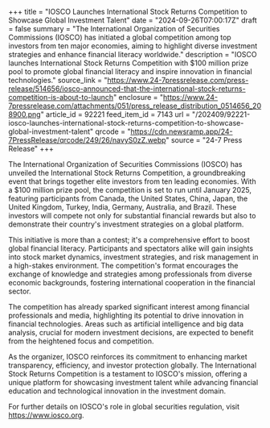 +++
title = "IOSCO Launches International Stock Returns Competition to Showcase Global Investment Talent"
date = "2024-09-26T07:00:17Z"
draft = false
summary = "The International Organization of Securities Commissions (IOSCO) has initiated a global competition among top investors from ten major economies, aiming to highlight diverse investment strategies and enhance financial literacy worldwide."
description = "IOSCO launches International Stock Returns Competition with $100 million prize pool to promote global financial literacy and inspire innovation in financial technologies."
source_link = "https://www.24-7pressrelease.com/press-release/514656/iosco-announced-that-the-international-stock-returns-competition-is-about-to-launch"
enclosure = "https://www.24-7pressrelease.com/attachments/051/press_release_distribution_0514656_208900.png"
article_id = 92221
feed_item_id = 7143
url = "/202409/92221-iosco-launches-international-stock-returns-competition-to-showcase-global-investment-talent"
qrcode = "https://cdn.newsramp.app/24-7PressRelease/qrcode/249/26/navyS0zZ.webp"
source = "24-7 Press Release"
+++

<p>The International Organization of Securities Commissions (IOSCO) has unveiled the International Stock Returns Competition, a groundbreaking event that brings together elite investors from ten leading economies. With a $100 million prize pool, the competition is set to run until January 2025, featuring participants from Canada, the United States, China, Japan, the United Kingdom, Turkey, India, Germany, Australia, and Brazil. These investors will compete not only for substantial financial rewards but also to demonstrate their country's investment strategies on a global platform.</p><p>This initiative is more than a contest; it's a comprehensive effort to boost global financial literacy. Participants and spectators alike will gain insights into stock market dynamics, investment strategies, and risk management in a high-stakes environment. The competition's format encourages the exchange of knowledge and strategies among professionals from diverse economic backgrounds, fostering international cooperation in the financial sector.</p><p>The competition has already sparked significant interest among financial professionals and media, highlighting its potential to drive innovation in financial technologies. Areas such as artificial intelligence and big data analysis, crucial for modern investment decisions, are expected to benefit from the heightened focus and competition.</p><p>As the organizer, IOSCO reinforces its commitment to enhancing market transparency, efficiency, and investor protection globally. The International Stock Returns Competition is a testament to IOSCO's mission, offering a unique platform for showcasing investment talent while advancing financial education and technological innovation in the investment domain.</p><p>For further details on IOSCO's role in global securities regulation, visit <a href='https://www.iosco.org' rel='nofollow' target='_blank'>https://www.iosco.org</a>.</p>